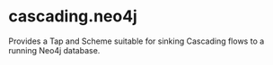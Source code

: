 # cascading.neo4j

Provides a Tap and Scheme suitable for sinking Cascading flows to a running Neo4j database.

